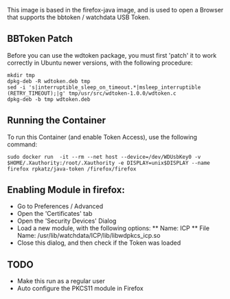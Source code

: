 This image is based in the firefox-java image, and is used to open a Browser that supports the bbtoken / watchdata USB Token.


## BBToken Patch

Before you can use the wdtoken package, you must first 'patch' it to work correctly in Ubuntu newer versions, with the following procedure:

```
mkdir tmp
dpkg-deb -R wdtoken.deb tmp
sed -i 's|interruptible_sleep_on_timeout.*|msleep_interruptible (RETRY_TIMEOUT);|g' tmp/usr/src/wdtoken-1.0.0/wdtoken.c
dpkg-deb -b tmp wdtoken.deb
```

## Running the Container

To run this Container (and enable Token Access), use the following command:

 ``sudo docker run  -it --rm --net host --device=/dev/WDUsbKey0 -v $HOME/.Xauthority:/root/.Xauthority -e DISPLAY=unix$DISPLAY --name firefox rpkatz/java-token /firefox/firefox``
 
 
 ## Enabling Module in firefox:
 
 * Go to Preferences / Advanced
 * Open the 'Certificates' tab
 * Open the 'Security Devices' Dialog
 * Load a new module, with the following options:
 **  Name: ICP
 ** File Name: /usr/lib/watchdata/ICP/lib/libwdpkcs_icp.so
 * Close this dialog, and then check if the Token was loaded

 
 ## TODO
 
 * Make this run as a regular user
 * Auto configure the PKCS11 module in Firefox
